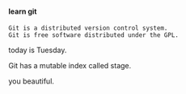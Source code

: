 #### learn git

```
Git is a distributed version control system.
Git is free software distributed under the GPL.
```

today is Tuesday.

Git has a mutable index called stage.

you beautiful.